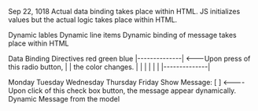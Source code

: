 Sep 22, 1018
Actual data binding takes place within HTML.
JS initializes values but the actual logic takes
place within HTML.

Dynamic lables
Dynamic line items
Dynamic binding of message takes place within HTML



Data Binding Directives
red   green   blue   |--------------|  <---Upon press of this radio button,
                     |              |      the color changes.
                     |              |
                     |              |
                     |              |
                     |--------------| 


Monday
Tuesday
Wednesday
Thursday
Friday
Show Message: [ ]  <---- Upon click of this check box button, the message appear dynamically.
Dynamic Message from the model